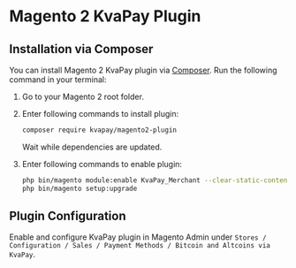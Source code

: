 # Magento 2 KvaPay Plugin

## Installation via Composer

You can install Magento 2 KvaPay plugin via [Composer](http://getcomposer.org/). Run the following command in your terminal:

1. Go to your Magento 2 root folder.

2. Enter following commands to install plugin:

    ```bash
    composer require kvapay/magento2-plugin
    ```
   Wait while dependencies are updated.

3. Enter following commands to enable plugin:

    ```bash
    php bin/magento module:enable KvaPay_Merchant --clear-static-content
    php bin/magento setup:upgrade
    ```

## Plugin Configuration

Enable and configure KvaPay plugin in Magento Admin under `Stores / Configuration / Sales / Payment Methods / Bitcoin and Altcoins via KvaPay`.

